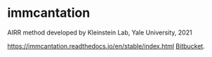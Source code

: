 # immcantation
AIRR method developed by Kleinstein Lab, Yale University, 2021

https://immcantation.readthedocs.io/en/stable/index.html
[Bitbucket](https://bitbucket.org/kleinstein/alakazam/src/master/).
